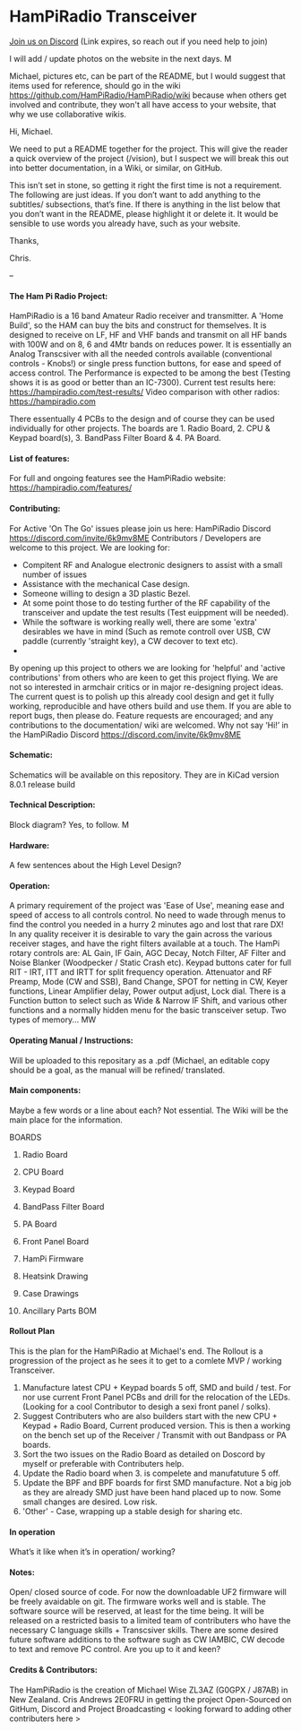 # HamPiRadio Transceiver

[Join us on Discord](https://discord.com/invite/RP8QehUP) (Link expires, so reach out if you need help to join)


I will add / update photos on the website in the next days. M

Michael, pictures etc, can be part of the README, but I would suggest that items used for reference, should go in the wiki https://github.com/HamPiRadio/HamPiRadio/wiki because when others get involved and contribute, they won't all have access to your website, that why we use collaborative wikis.

Hi, Michael.

We need to put a README together for the project. This will give the reader a quick overview of the project (/vision), but I suspect we will break this out into better documentation, in a Wiki, or similar, on GitHub.

This isn’t set in stone, so getting it right the first time is not a requirement. The following are just ideas. If you don’t want to add anything to the subtitles/ subsections, that’s fine. If there is anything in the list below that you don’t want in the README, please highlight it or delete it. It would be sensible to use words you already have, such as your website.

Thanks,

Chris.

–

#### The Ham Pi Radio Project:
HamPiRadio is a 16 band Amateur Radio receiver and transmitter.  A 'Home Build', so the HAM can buy the bits and construct for themselves.
It is designed to receive on LF, HF and VHF bands and transmit on all HF bands with 100W and on 8, 6 and 4Mtr bands on reduces power.
It is essentially an Analog Transcsiver with all the needed controls available (conventional controls - Knobs!) or single press function buttons, for ease and speed of access control.
The Performance is expected to be among the best (Testing shows it is as good or better than an IC-7300).
Current test results here: https://hampiradio.com/test-results/
Video comparison with other radios: https://hampiradio.com

There essentually 4 PCBs to the design and of course they can be used individually for other projects.  The boards are 1. Radio Board, 2. CPU & Keypad board(s), 3. BandPass Filter Board & 4. PA Board.

#### List of features:
For full and ongoing features see the HamPiRadio website:  https://hampiradio.com/features/

#### Contributing:
For Active 'On The Go' issues please join us here:  HamPiRadio Discord https://discord.com/invite/6k9mv8ME
Contributors / Developers are welcome to this project. We are looking for:
- Compitent RF and Analogue electronic designers to assist with a small number of issues
- Assistance with the mechanical Case design.
- Someone willing to design a 3D plastic Bezel.
- At some point those to do testing further of the RF capability of the transceiver and update the test results (Test euippment will be needed).
- While the software is working really well, there are some 'extra' desirables we have in mind (Such as remote controll over USB, CW paddle (currently 'straight key), a CW decover to text etc).
- 
By opening up this project to others we are looking for 'helpful' and 'active contributions' from others who are keen to get this project flying. We are not so interested in armchair critics or in major re-designing project ideas. The current quest is to polish up this already cool design and get it fully working, reproducible and have others build and use them.
If you are able to report bugs, then please do. Feature requests are encouraged; and any contributions to the documentation/ wiki are welcomed. Why not say ‘Hi!’ in the HamPiRadio Discord https://discord.com/invite/6k9mv8ME 

#### Schematic:
Schematics will be available on this repository. They are in KiCad version 8.0.1 release build


#### Technical Description:
Block diagram? Yes, to follow. M

#### Hardware:
A few sentences about the High Level Design?

#### Operation:
A primary requirement of the project was 'Ease of Use', meaning ease and speed of access to all controls control. No need to wade through menus to find the control you needed in a hurry 2 minutes ago and lost that rare DX!
In any quality receiver it is desirable to vary the gain across the various receiver stages, and have the right filters available at a touch.
The HamPi rotary controls are: AL Gain, IF Gain, AGC Decay, Notch Filter, AF Filter and Noise Blanker (Woodpecker / Static Crash etc).
Keypad buttons cater for full RIT - IRT, ITT and IRTT for split frequency operation. Attenuator and RF Preamp, Mode (CW and SSB), Band Change, SPOT for netting in CW, Keyer functions, Linear Amplifier  delay,
  Power output adjust, Lock dial. There is a Function button to select such as  Wide & Narrow IF Shift, and various other functions and a normally hidden menu for the basic transceiver setup.
Two types of memory...  MW

#### Operating Manual / Instructions:
Will be uploaded to this repositary as a .pdf (Michael, an editable copy should be a goal, as the manual will be refined/ translated.

#### Main components:
Maybe a few words or a line about each? Not essential. The Wiki will be the main place for the information.

BOARDS
1. Radio Board
2. CPU Board
3. Keypad Board
4. BandPass Filter Board
5. PA Board
6. Front Panel Board

7. HamPi Firmware
8. Heatsink Drawing
9. Case Drawings
10. Ancillary Parts BOM


#### Rollout Plan
This is the plan for the HamPiRadio at Michael's end.  The Rollout is a progression of the project as he sees it to get to a comlete MVP / working Transceiver.
1. Manufacture latest CPU + Keypad boards 5 off, SMD and build / test.  For nor use current Front Panel PCBs and drill for the relocation of the LEDs. (Looking for a cool Contributor to desigh a sexi front panel / solks).
2. Suggest Contributers who are also builders start with the new CPU + Keypad + Radio Board, Current produced version. This is then a working on the bench set up of the Receiver / Transmit with out Bandpass or PA boards.
3. Sort the two issues on the Radio Board as detailed on Doscord by myself or preferable with Contributers help.
4. Update the Radio board when 3. is compelete and manufatuture 5 off.
5. Update the BPF and BPF boards for first SMD manufacture. Not a big job as they are already SMD just have been hand placed up to now. Some small changes are desired. Low risk.
6. 'Other' - Case, wrapping up a stable desigh for sharing etc.

#### In operation
What’s it like when it’s in operation/ working?

#### Notes:
Open/ closed source of code. For now the downloadable UF2 firmware will be freely avaidable on git. The firmware works well and is stable. The software source will be reserved, at least for the time being. It will be released on a restricted basis to a limited team of contributers who have the necessary C language skills + Transcsiver skills. There are some desired future software additions to the software sugh as CW IAMBIC, CW decode to text and remove PC control. Are you up to it and keen?

#### Credits & Contributors:
The HamPiRadio is the creation of Michael Wise ZL3AZ (G0GPX / J87AB) in New Zealand.
Cris Andrews 2E0FRU in getting the project Open-Sourced on GitHum, Discord and Project Broadcasting
< looking forward to adding other contributers here >




